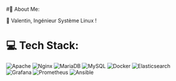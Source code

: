 #👋 About Me: <br>

🚀 Valentin, Ingénieur Système Linux !


# 💻 Tech Stack:
![Apache](https://img.shields.io/badge/apache-%23D42029.svg?style=for-the-badge&logo=apache&logoColor=white) ![Nginx](https://img.shields.io/badge/nginx-%23009639.svg?style=for-the-badge&logo=nginx&logoColor=white) ![MariaDB](https://img.shields.io/badge/MariaDB-003545?style=for-the-badge&logo=mariadb&logoColor=white) ![MySQL](https://img.shields.io/badge/mysql-%2300f.svg?style=for-the-badge&logo=mysql&logoColor=white) ![Docker](https://img.shields.io/badge/docker-%230db7ed.svg?style=for-the-badge&logo=docker&logoColor=white) ![Elasticsearch](https://img.shields.io/badge/elasticsearch-%25005571.svg?style=for-the-badge&logo=elasticsearch&logoColor=white&color=%23005571) ![Grafana](https://img.shields.io/badge/grafana-%25F46800.svg?style=for-the-badge&logo=grafana&logoColor=white&color=%23F46800) ![Prometheus](https://img.shields.io/badge/prometheus-%25E6522C.svg?style=for-the-badge&logo=prometheus&logoColor=white&color=%23E6522C) ![Ansible](https://img.shields.io/badge/ansible-%25EE0000.svg?style=for-the-badge&logo=ansible&logoColor=white&color=%23EE0000)







